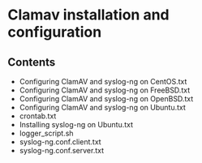 # Clamav installation and configuration

## Contents

- Configuring ClamAV and syslog-ng on CentOS.txt
- Configuring ClamAV and syslog-ng on FreeBSD.txt
- Configuring ClamAV and syslog-ng on OpenBSD.txt
- Configuring ClamAV and syslog-ng on Ubuntu.txt
- crontab.txt
- Installing syslog-ng on Ubuntu.txt
- logger_script.sh
- syslog-ng.conf.client.txt
- syslog-ng.conf.server.txt
